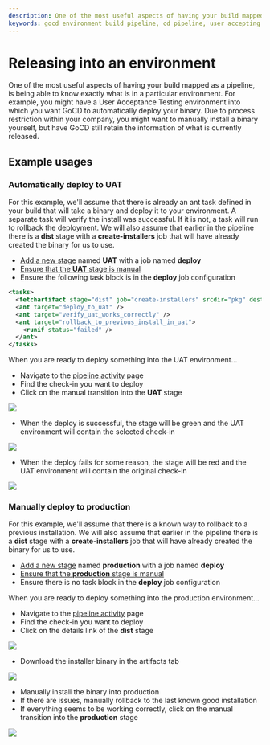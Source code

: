 ```yaml
---
description: One of the most useful aspects of having your build mapped as a pipeline, is being able to know exactly what is in a particular environment.
keywords: gocd environment build pipeline, cd pipeline, user accepting test, deployments
---
```



# Releasing into an environment

One of the most useful aspects of having your build mapped as a pipeline, is being able to know exactly what is in a particular environment. For example, you might have a User Acceptance Testing environment into which you want GoCD to automatically deploy your binary. Due to process restriction within your company, you might want to manually install a binary yourself, but have GoCD still retain the information of what is currently released.

## Example usages

### Automatically deploy to UAT

For this example, we'll assume that there is already an ant task defined in your build that will take a binary and deploy it to your environment. A separate task will verify the install was successful. If it is not, a task will run to rollback the deployment. We will also assume that earlier in the pipeline there is a **dist** stage with a **create-installers** job that will have already created the binary for us to use.

-   [Add a new stage](../configuration/admin_add_stage.html) named **UAT** with a job named **deploy**
-   [Ensure that the **UAT** stage is manual](../configuration/dev_choose_when_stage_runs.html)
-   Ensure the following task block is in the **deploy** job configuration

```xml
<tasks>
  <fetchartifact stage="dist" job="create-installers" srcdir="pkg" dest="installers" />
  <ant target="deploy_to_uat" />
  <ant target="verify_uat_works_correctly" />
  <ant target="rollback_to_previous_install_in_uat">
    <runif status="failed" />
  </ant>
</tasks>
```
When you are ready to deploy something into the UAT environment...

-   Navigate to the [pipeline activity](../navigation/pipeline_activity_page.html) page
-   Find the check-in you want to deploy
-   Click on the manual transition into the **UAT** stage

![](../images/1_click_manual_to_uat.png)

-   When the deploy is successful, the stage will be green and the UAT environment will contain the selected check-in

![](../images/2_successful_to_uat.png)

-   When the deploy fails for some reason, the stage will be red and the UAT environment will contain the original check-in

![](../images/3_failure_to_uat.png)

### Manually deploy to production

For this example, we'll assume that there is a known way to rollback to a previous installation. We will also assume that earlier in the pipeline there is a **dist** stage with a **create-installers** job that will have already created the binary for us to use.

-   [Add a new stage](../configuration/admin_add_stage.html) named **production** with a job named **deploy**
-   [Ensure that the **production** stage is manual](../configuration/dev_choose_when_stage_runs.html)
-   Ensure there is no task block in the **deploy** job configuration

When you are ready to deploy something into the production
environment...

-   Navigate to the [pipeline activity](../navigation/pipeline_activity_page.html) page
-   Find the check-in you want to deploy
-   Click on the details link of the **dist** stage

![](../images/4_click_stage_details.png)

-   Download the installer binary in the artifacts tab

![](../images/5_download_artifact.png)

-   Manually install the binary into production
-   If there are issues, manually rollback to the last known good installation
-   If everything seems to be working correctly, click on the manual transition into the **production** stage

![](../images/6_click_manual_to_prod.png)
